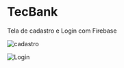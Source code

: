 # TecBank
Tela de cadastro e Login com Firebase

![cadastro](https://user-images.githubusercontent.com/103066821/232259266-522ab7f5-39d8-40ca-bb0b-d027b7784fc3.png)

![Login](https://user-images.githubusercontent.com/103066821/232259274-f0ef289e-da6d-4c68-bbce-ecd35abb29f8.png)
